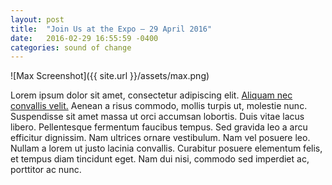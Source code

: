 ```yaml
---
layout: post
title:  "Join Us at the Expo — 29 April 2016"
date:   2016-02-29 16:55:59 -0400
categories: sound of change
---
```


![Max Screenshot]({{ site.url }}/assets/max.png)

Lorem ipsum dolor sit amet, consectetur adipiscing elit. [Aliquam nec convallis velit.][fake-link] Aenean a risus commodo, mollis turpis ut, molestie nunc. Suspendisse sit amet massa ut orci accumsan lobortis. Duis vitae lacus libero. Pellentesque fermentum faucibus tempus. Sed gravida leo a arcu efficitur dignissim. Nam ultrices ornare vestibulum. Nam vel posuere leo. Nullam a lorem ut justo lacinia convallis. Curabitur posuere elementum felis, et tempus diam tincidunt eget. Nam dui nisi, commodo sed imperdiet ac, porttitor ac nunc.

[fake-link]: #!
